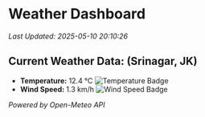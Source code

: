 
# Weather Dashboard

_Last Updated: 2025-05-10 20:10:26_

## Current Weather Data: (Srinagar, JK)
- **Temperature:** 12.4 °C ![Temperature Badge](https://img.shields.io/badge/Temperature-Low%20Temp-blue)
- **Wind Speed:** 1.3 km/h ![Wind Speed Badge](https://img.shields.io/badge/Wind%20Speed-Light%20Wind-blue)

*Powered by Open-Meteo API*

